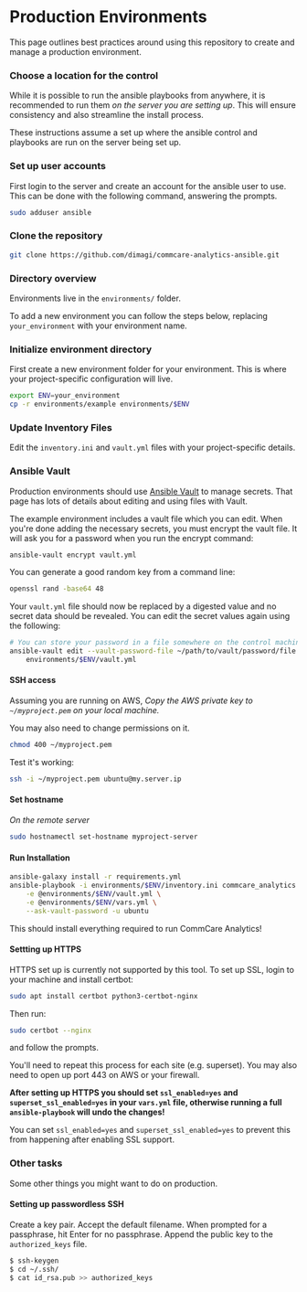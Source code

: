 Production Environments
=======================

This page outlines best practices around using this repository to create and manage a production environment.

### Choose a location for the control

While it is possible to run the ansible playbooks from anywhere, 
it is recommended to run them *on the server you are setting up*.
This will ensure consistency and also streamline the install process.

These instructions assume a set up where the ansible control and playbooks are run on the server being set up.

### Set up user accounts

First login to the server and create an account for the ansible user to use.
This can be done with the following command, answering the prompts.

```bash
sudo adduser ansible
```

### Clone the repository

```bash
git clone https://github.com/dimagi/commcare-analytics-ansible.git
```

### Directory overview

Environments live in the `environments/` folder.

To add a new environment you can follow the steps below, replacing `your_environment` with your environment name.


### Initialize environment directory

First create a new environment folder for your environment.
This is where your project-specific configuration will live. 

```bash
export ENV=your_environment
cp -r environments/example environments/$ENV
```
### Update Inventory Files

Edit the `inventory.ini` and `vault.yml` files with your project-specific details.


### Ansible Vault

Production environments should use [Ansible Vault](https://docs.ansible.com/ansible/latest/user_guide/vault.html) to manage secrets.
That page has lots of details about editing and using files with Vault.

The example environment includes a vault file which you can edit. When you're done adding the necessary secrets, you must encrypt the vault file. It will ask you for a password when you run the encrypt command:

```bash
ansible-vault encrypt vault.yml
```

You can generate a good random key from a command line:

```bash
openssl rand -base64 48
```

Your `vault.yml` file should now be replaced by a digested value and no secret data should be revealed. You can edit the secret values again using the following:

```bash
# You can store your password in a file somewhere on the control machine
ansible-vault edit --vault-password-file ~/path/to/vault/password/file \
    environments/$ENV/vault.yml
```

#### SSH access

Assuming you are running on AWS, *Copy the AWS private key to `~/myproject.pem` on your local machine.*

You may also need to change permissions on it.

```bash
chmod 400 ~/myproject.pem
```

Test it's working:

```bash
ssh -i ~/myproject.pem ubuntu@my.server.ip
```

#### Set hostname

*On the remote server*

```bash
sudo hostnamectl set-hostname myproject-server
```

#### Run Installation

```bash
ansible-galaxy install -r requirements.yml
ansible-playbook -i environments/$ENV/inventory.ini commcare_analytics.yml \
    -e @environments/$ENV/vault.yml \
    -e @environments/$ENV/vars.yml \
    --ask-vault-password -u ubuntu
```

This should install everything required to run CommCare Analytics!

#### Settting up HTTPS

HTTPS set up is currently not supported by this tool. To set up SSL, login to your machine and install certbot:

```bash
sudo apt install certbot python3-certbot-nginx
```

Then run:

```bash
sudo certbot --nginx
```

and follow the prompts.

You'll need to repeat this process for each site (e.g. superset).
You may also need to open up port 443 on AWS or your firewall.

**After setting up HTTPS you should set `ssl_enabled=yes` and `superset_ssl_enabled=yes` in your `vars.yml` file,
otherwise running a full `ansible-playbook` will undo the changes!**

You can set `ssl_enabled=yes` and `superset_ssl_enabled=yes` to prevent this from happening
after enabling SSL support.

### Other tasks

Some other things you might want to do on production.

#### Setting up passwordless SSH

Create a key pair. Accept the default filename. When prompted for a
passphrase, hit Enter for no passphrase. Append the public key to the
`authorized_keys` file.

```bash
$ ssh-keygen
$ cd ~/.ssh/
$ cat id_rsa.pub >> authorized_keys
```
